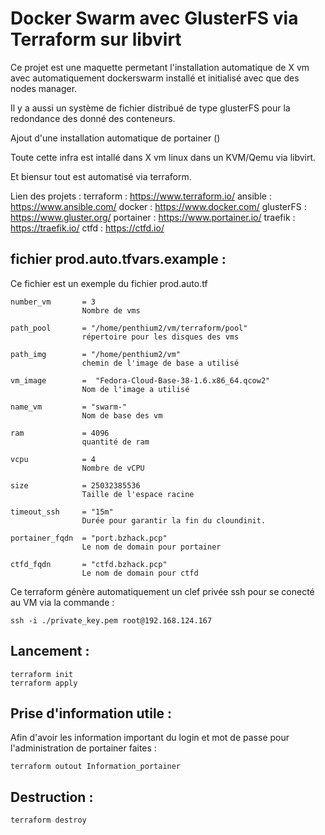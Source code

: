 # Docker Swarm avec GlusterFS via Terraform sur libvirt

Ce projet est une maquette permetant l'installation automatique de X vm avec automatiquement dockerswarm installé et initialisé avec que des nodes manager.

Il y a aussi un système de fichier distribué de type glusterFS pour la redondance des donné des conteneurs.

Ajout d'une installation automatique de portainer ()

Toute cette infra est intallé dans X vm linux dans un KVM/Qemu via libvirt.

Et biensur tout est automatisé via terraform.

Lien des projets :
    terraform   : https://www.terraform.io/
    ansible     : https://www.ansible.com/
    docker      : https://www.docker.com/
    glusterFS   : https://www.gluster.org/
    portainer   : https://www.portainer.io/
    traefik     : https://traefik.io/
    ctfd        : https://ctfd.io/

## fichier prod.auto.tfvars.example :

Ce fichier est un exemple du fichier prod.auto.tf

    number_vm       = 3
                    Nombre de vms

    path_pool       = "/home/penthium2/vm/terraform/pool"
                    répertoire pour les disques des vms

    path_img        = "/home/penthium2/vm"
                    chemin de l'image de base a utilisé

    vm_image        =  "Fedora-Cloud-Base-38-1.6.x86_64.qcow2"
                    Nom de l'image a utilisé

    name_vm         = "swarm-"
                    Nom de base des vm

    ram             = 4096
                    quantité de ram

    vcpu            = 4
                    Nombre de vCPU

    size            = 25032385536
                    Taille de l'espace racine

    timeout_ssh     = "15m"
                    Durée pour garantir la fin du cloundinit.

    portainer_fqdn  = "port.bzhack.pcp"
                    Le nom de domain pour portainer

    ctfd_fqdn       = "ctfd.bzhack.pcp"
                    Le nom de domain pour ctfd

Ce terraform génère automatiquement un clef privée ssh pour se conecté au VM via la commande : 

    ssh -i ./private_key.pem root@192.168.124.167

## Lancement :

    terraform init
    terraform apply

## Prise d'information utile :

Afin d'avoir les information important du login et mot de passe pour l'administration de portainer faites : 

    terraform outout Information_portainer

## Destruction :

    terraform destroy
